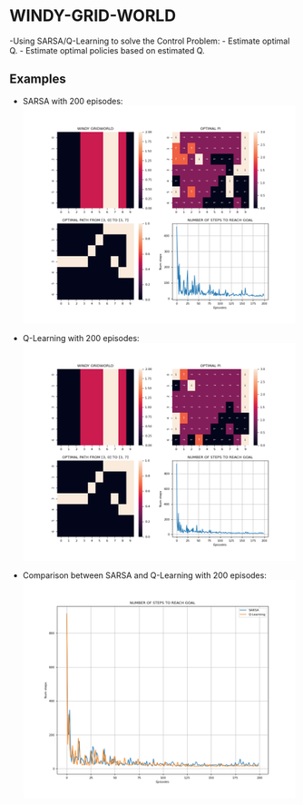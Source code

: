 # WINDY-GRID-WORLD
-Using SARSA/Q-Learning to solve the Control Problem:
    - Estimate optimal Q.
    - Estimate optimal policies based on estimated Q.


## Examples
- SARSA with 200 episodes:
![linr](examples/sarsa_200_eps.png)

- Q-Learning with 200 episodes:
![linr](examples/q_learning_200_eps.png)

- Comparison between SARSA and Q-Learning with 200 episodes:
![linr](examples/sarsa_vs_q_learning_200_eps.png)

